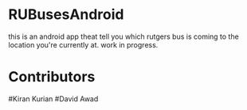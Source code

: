 # RUBusesAndroid


this is an android app theat tell you which rutgers bus is coming to the location you're currently at. work in progress. 




# Contributors

#Kiran Kurian
#David Awad

